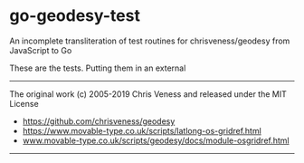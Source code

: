 # go-geodesy-test
An incomplete transliteration of test routines for chrisveness/geodesy from JavaScript to Go 

These are the tests. Putting them in an external 

---

The original work (c) 2005-2019 Chris Veness and released under the MIT License  

- https://github.com/chrisveness/geodesy
- https://www.movable-type.co.uk/scripts/latlong-os-gridref.html
- www.movable-type.co.uk/scripts/geodesy/docs/module-osgridref.html

---
